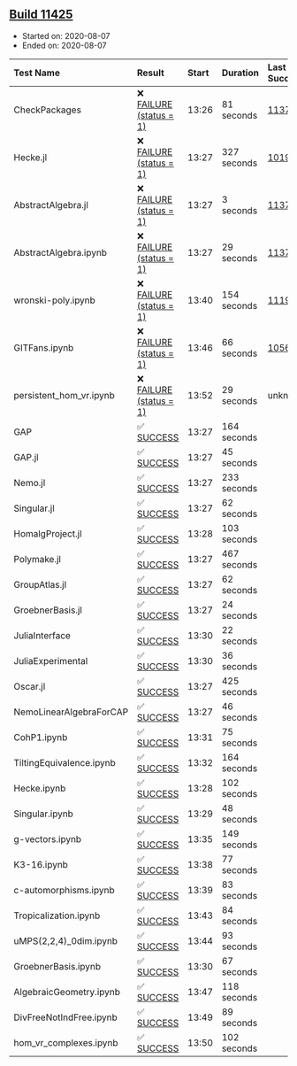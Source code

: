 ## [Build 11425](https://oscarci.mathematik.uni-kl.de/job/oscar/11425/)

* Started on: 2020-08-07
* Ended on: 2020-08-07

| Test Name    | Result | Start | Duration | Last Success | First Failure |
|:-------------|:-------|:------|:---------|:-------------|:--------------|
| CheckPackages | ❌ [FAILURE (status = 1)](https://oscarci.mathematik.uni-kl.de/job/oscar/11425/artifact/logs/build-11425/CheckPackages.log) | 13:26 | 81 seconds | [11376](https://oscarci.mathematik.uni-kl.de/job/oscar/11376/) | [11377](https://oscarci.mathematik.uni-kl.de/job/oscar/11377/) |
| Hecke.jl | ❌ [FAILURE (status = 1)](https://oscarci.mathematik.uni-kl.de/job/oscar/11425/artifact/logs/build-11425/Hecke.jl.log) | 13:27 | 327 seconds | [10197](https://oscarci.mathematik.uni-kl.de/job/oscar/10197/) | [10198](https://oscarci.mathematik.uni-kl.de/job/oscar/10198/) |
| AbstractAlgebra.jl | ❌ [FAILURE (status = 1)](https://oscarci.mathematik.uni-kl.de/job/oscar/11425/artifact/logs/build-11425/AbstractAlgebra.jl.log) | 13:27 | 3 seconds | [11376](https://oscarci.mathematik.uni-kl.de/job/oscar/11376/) | [11377](https://oscarci.mathematik.uni-kl.de/job/oscar/11377/) |
| AbstractAlgebra.ipynb | ❌ [FAILURE (status = 1)](https://oscarci.mathematik.uni-kl.de/job/oscar/11425/artifact/logs/build-11425/AbstractAlgebra.ipynb.log) | 13:27 | 29 seconds | [11376](https://oscarci.mathematik.uni-kl.de/job/oscar/11376/) | [11377](https://oscarci.mathematik.uni-kl.de/job/oscar/11377/) |
| wronski-poly.ipynb | ❌ [FAILURE (status = 1)](https://oscarci.mathematik.uni-kl.de/job/oscar/11425/artifact/logs/build-11425/wronski-poly.ipynb.log) | 13:40 | 154 seconds | [11192](https://oscarci.mathematik.uni-kl.de/job/oscar/11192/) | [11193](https://oscarci.mathematik.uni-kl.de/job/oscar/11193/) |
| GITFans.ipynb | ❌ [FAILURE (status = 1)](https://oscarci.mathematik.uni-kl.de/job/oscar/11425/artifact/logs/build-11425/GITFans.ipynb.log) | 13:46 | 66 seconds | [10566](https://oscarci.mathematik.uni-kl.de/job/oscar/10566/) | [10567](https://oscarci.mathematik.uni-kl.de/job/oscar/10567/) |
| persistent_hom_vr.ipynb | ❌ [FAILURE (status = 1)](https://oscarci.mathematik.uni-kl.de/job/oscar/11425/artifact/logs/build-11425/persistent_hom_vr.ipynb.log) | 13:52 | 29 seconds | unknown | unknown |
| GAP | ✅ [SUCCESS](https://oscarci.mathematik.uni-kl.de/job/oscar/11425/artifact/logs/build-11425/GAP.log) | 13:27 | 164 seconds |  |  |
| GAP.jl | ✅ [SUCCESS](https://oscarci.mathematik.uni-kl.de/job/oscar/11425/artifact/logs/build-11425/GAP.jl.log) | 13:27 | 45 seconds |  |  |
| Nemo.jl | ✅ [SUCCESS](https://oscarci.mathematik.uni-kl.de/job/oscar/11425/artifact/logs/build-11425/Nemo.jl.log) | 13:27 | 233 seconds |  |  |
| Singular.jl | ✅ [SUCCESS](https://oscarci.mathematik.uni-kl.de/job/oscar/11425/artifact/logs/build-11425/Singular.jl.log) | 13:27 | 62 seconds |  |  |
| HomalgProject.jl | ✅ [SUCCESS](https://oscarci.mathematik.uni-kl.de/job/oscar/11425/artifact/logs/build-11425/HomalgProject.jl.log) | 13:28 | 103 seconds |  |  |
| Polymake.jl | ✅ [SUCCESS](https://oscarci.mathematik.uni-kl.de/job/oscar/11425/artifact/logs/build-11425/Polymake.jl.log) | 13:27 | 467 seconds |  |  |
| GroupAtlas.jl | ✅ [SUCCESS](https://oscarci.mathematik.uni-kl.de/job/oscar/11425/artifact/logs/build-11425/GroupAtlas.jl.log) | 13:27 | 62 seconds |  |  |
| GroebnerBasis.jl | ✅ [SUCCESS](https://oscarci.mathematik.uni-kl.de/job/oscar/11425/artifact/logs/build-11425/GroebnerBasis.jl.log) | 13:27 | 24 seconds |  |  |
| JuliaInterface | ✅ [SUCCESS](https://oscarci.mathematik.uni-kl.de/job/oscar/11425/artifact/logs/build-11425/JuliaInterface.log) | 13:30 | 22 seconds |  |  |
| JuliaExperimental | ✅ [SUCCESS](https://oscarci.mathematik.uni-kl.de/job/oscar/11425/artifact/logs/build-11425/JuliaExperimental.log) | 13:30 | 36 seconds |  |  |
| Oscar.jl | ✅ [SUCCESS](https://oscarci.mathematik.uni-kl.de/job/oscar/11425/artifact/logs/build-11425/Oscar.jl.log) | 13:27 | 425 seconds |  |  |
| NemoLinearAlgebraForCAP | ✅ [SUCCESS](https://oscarci.mathematik.uni-kl.de/job/oscar/11425/artifact/logs/build-11425/NemoLinearAlgebraForCAP.log) | 13:27 | 46 seconds |  |  |
| CohP1.ipynb | ✅ [SUCCESS](https://oscarci.mathematik.uni-kl.de/job/oscar/11425/artifact/logs/build-11425/CohP1.ipynb.log) | 13:31 | 75 seconds |  |  |
| TiltingEquivalence.ipynb | ✅ [SUCCESS](https://oscarci.mathematik.uni-kl.de/job/oscar/11425/artifact/logs/build-11425/TiltingEquivalence.ipynb.log) | 13:32 | 164 seconds |  |  |
| Hecke.ipynb | ✅ [SUCCESS](https://oscarci.mathematik.uni-kl.de/job/oscar/11425/artifact/logs/build-11425/Hecke.ipynb.log) | 13:28 | 102 seconds |  |  |
| Singular.ipynb | ✅ [SUCCESS](https://oscarci.mathematik.uni-kl.de/job/oscar/11425/artifact/logs/build-11425/Singular.ipynb.log) | 13:29 | 48 seconds |  |  |
| g-vectors.ipynb | ✅ [SUCCESS](https://oscarci.mathematik.uni-kl.de/job/oscar/11425/artifact/logs/build-11425/g-vectors.ipynb.log) | 13:35 | 149 seconds |  |  |
| K3-16.ipynb | ✅ [SUCCESS](https://oscarci.mathematik.uni-kl.de/job/oscar/11425/artifact/logs/build-11425/K3-16.ipynb.log) | 13:38 | 77 seconds |  |  |
| c-automorphisms.ipynb | ✅ [SUCCESS](https://oscarci.mathematik.uni-kl.de/job/oscar/11425/artifact/logs/build-11425/c-automorphisms.ipynb.log) | 13:39 | 83 seconds |  |  |
| Tropicalization.ipynb | ✅ [SUCCESS](https://oscarci.mathematik.uni-kl.de/job/oscar/11425/artifact/logs/build-11425/Tropicalization.ipynb.log) | 13:43 | 84 seconds |  |  |
| uMPS(2,2,4)_0dim.ipynb | ✅ [SUCCESS](https://oscarci.mathematik.uni-kl.de/job/oscar/11425/artifact/logs/build-11425/uMPS-2-2-4-_0dim.ipynb.log) | 13:44 | 93 seconds |  |  |
| GroebnerBasis.ipynb | ✅ [SUCCESS](https://oscarci.mathematik.uni-kl.de/job/oscar/11425/artifact/logs/build-11425/GroebnerBasis.ipynb.log) | 13:30 | 67 seconds |  |  |
| AlgebraicGeometry.ipynb | ✅ [SUCCESS](https://oscarci.mathematik.uni-kl.de/job/oscar/11425/artifact/logs/build-11425/AlgebraicGeometry.ipynb.log) | 13:47 | 118 seconds |  |  |
| DivFreeNotIndFree.ipynb | ✅ [SUCCESS](https://oscarci.mathematik.uni-kl.de/job/oscar/11425/artifact/logs/build-11425/DivFreeNotIndFree.ipynb.log) | 13:49 | 89 seconds |  |  |
| hom_vr_complexes.ipynb | ✅ [SUCCESS](https://oscarci.mathematik.uni-kl.de/job/oscar/11425/artifact/logs/build-11425/hom_vr_complexes.ipynb.log) | 13:50 | 102 seconds |  |  |
